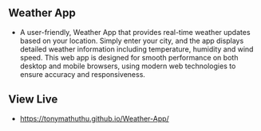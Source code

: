 ## Weather App

- A user-friendly, Weather App that provides real-time weather updates based on your location. Simply enter your city, and the app displays detailed weather information including temperature, humidity and wind speed. This web app is designed for smooth performance on both desktop and mobile browsers, using modern web technologies to ensure accuracy and responsiveness.

## View Live

- https://tonymathuthu.github.io/Weather-App/
